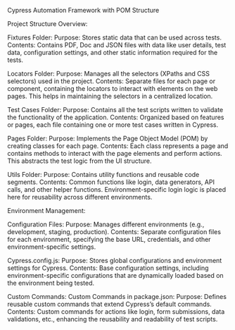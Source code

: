 Cypress Automation Framework with POM Structure

Project Structure Overview:

Fixtures Folder: Purpose: Stores static data that can be used across tests. Contents: Contains PDF, Doc and JSON files with data like user details, test data, configuration settings, and other static information required for the tests.

Locators Folder: Purpose: Manages all the selectors (XPaths and CSS selectors) used in the project. Contents: Separate files for each page or component, containing the locators to interact with elements on the web pages. This helps in maintaining the selectors in a centralized location.

Test Cases Folder: Purpose: Contains all the test scripts written to validate the functionality of the application. Contents: Organized based on features or pages, each file containing one or more test cases written in Cypress.

Pages Folder: Purpose: Implements the Page Object Model (POM) by creating classes for each page. Contents: Each class represents a page and contains methods to interact with the page elements and perform actions. This abstracts the test logic from the UI structure.

Utils Folder: Purpose: Contains utility functions and reusable code segments. Contents: Common functions like login, data generators, API calls, and other helper functions. Environment-specific login logic is placed here for reusability across different environments.

Environment Management:

Configuration Files: Purpose: Manages different environments (e.g., development, staging, production). Contents: Separate configuration files for each environment, specifying the base URL, credentials, and other environment-specific settings.

Cypress.config.js: Purpose: Stores global configurations and environment settings for Cypress. Contents: Base configuration settings, including environment-specific configurations that are dynamically loaded based on the environment being tested.

Custom Commands: Custom Commands in package.json: Purpose: Defines reusable custom commands that extend Cypress’s default commands. Contents: Custom commands for actions like login, form submissions, data validations, etc., enhancing the reusability and readability of test scripts.